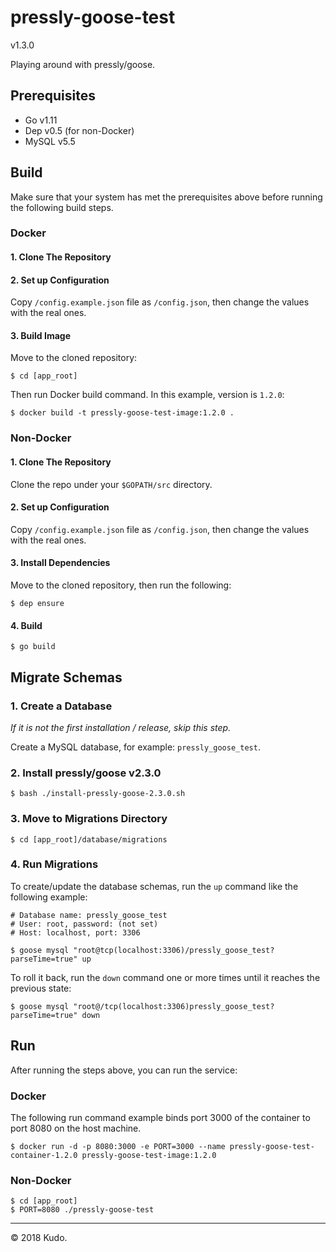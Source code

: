 # pressly-goose-test 
v1.3.0

Playing around with pressly/goose.

## Prerequisites
* Go v1.11
* Dep v0.5 (for non-Docker)
* MySQL v5.5

## Build

Make sure that your system has met the prerequisites above before running the following build steps.

### Docker

#### 1. Clone The Repository
#### 2. Set up Configuration

Copy `/config.example.json` file as `/config.json`, then change the values with the real ones.
#### 3. Build Image

Move to the cloned repository:

	$ cd [app_root]

Then run Docker build command. In this example, version is `1.2.0`:

	$ docker build -t pressly-goose-test-image:1.2.0 .

### Non-Docker

#### 1. Clone The Repository

Clone the repo under your `$GOPATH/src` directory.

#### 2. Set up Configuration

Copy `/config.example.json` file as `/config.json`, then change the values with the real ones.

#### 3. Install Dependencies

Move to the cloned repository, then run the following:

	$ dep ensure
	
#### 4. Build

	$ go build
	
## Migrate Schemas
	
### 1. Create a Database
*If it is not the first installation / release, skip this step.*

Create a MySQL database, for example: `pressly_goose_test`.

### 2. Install pressly/goose v2.3.0

	$ bash ./install-pressly-goose-2.3.0.sh
	
### 3. Move to Migrations Directory

	$ cd [app_root]/database/migrations
	
### 4. Run Migrations

To create/update the database schemas, run the `up` command like the following example:

	# Database name: pressly_goose_test
	# User: root, password: (not set)
	# Host: localhost, port: 3306
	
	$ goose mysql "root@tcp(localhost:3306)/pressly_goose_test?parseTime=true" up
	
To roll it back, run the `down` command one or more times until it reaches the previous state:

	$ goose mysql "root@/tcp(localhost:3306)pressly_goose_test?parseTime=true" down

	
## Run

After running the steps above, you can run the service:

### Docker

The following run command example binds port 3000 of the container to port 8080 on the host machine.

	$ docker run -d -p 8080:3000 -e PORT=3000 --name pressly-goose-test-container-1.2.0 pressly-goose-test-image:1.2.0

### Non-Docker

	$ cd [app_root]
	$ PORT=8080 ./pressly-goose-test

***
&copy; 2018 Kudo.